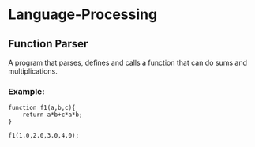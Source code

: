 # Language-Processing

## Function Parser
A program that parses, defines and calls a function that can do sums and multiplications. 

### Example:
```
function f1(a,b,c){
	return a*b+c*a*b;
}

f1(1.0,2.0,3.0,4.0);
```
